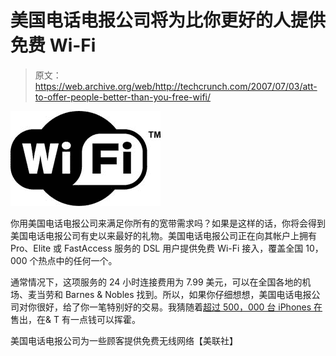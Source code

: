 # 美国电话电报公司将为比你更好的人提供免费 Wi-Fi

> 原文：<https://web.archive.org/web/http://techcrunch.com/2007/07/03/att-to-offer-people-better-than-you-free-wifi/>

![](img/7353ae2550e6e39c6126b02bf0f3da92.png)

你用美国电话电报公司来满足你所有的宽带需求吗？如果是这样的话，你将会得到美国电话电报公司有史以来最好的礼物。美国电话电报公司正在向其帐户上拥有 Pro、Elite 或 FastAccess 服务的 DSL 用户提供免费 Wi-Fi 接入，覆盖全国 10，000 个热点中的任何一个。

通常情况下，这项服务的 24 小时连接费用为 7.99 美元，可以在全国各地的机场、麦当劳和 Barnes & Nobles 找到。所以，如果你仔细想想，美国电话电报公司对你很好，给了你一笔特别好的交易。我猜随着[超过 500，000 台 iPhones 在](https://web.archive.org/web/20150115225446/http://crunchgear.com/2007/07/02/over-500000-iphones-sold/)售出，在& T 有一点钱可以挥霍。

美国电话电报公司为一些顾客提供免费无线网络【美联社】